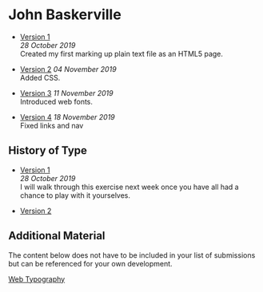 John Baskerville
================

  
- [Version 1](https://eleventhirty.github.io/john_baskerville/baskerville1.html)  
*28 October 2019*  
Created my first marking up plain text file as an HTML5 page.

- [Version 2](https://eleventhirty.github.io/john_baskerville/baskerville2.html) 
*04 November 2019*  
Added CSS.

- [Version 3](https://eleventhirty.github.io/john_baskerville/baskerville3.html) 
*11 November 2019*  
Introduced web fonts.

- [Version 4](https://eleventhirty.github.io/john_baskerville/baskerville4.html) 
*18 November 2019*  
Fixed links and nav

History of Type
---------------
  
- [Version 1](https://eleventhirty.github.io/john_baskerville/history1.html)  
*28 October 2019*  
I will walk through this exercise next week once you have all had a chance to play with it yourselves.

- [Version 2](https://eleventhirty.github.io/john_baskerville/history2.html)  

Additional Material
-------------------

The content below does not have to be included in your list of submissions but can be referenced for your own development.

[Web Typography](https://eleventhirty.github.io/john_baskerville/typographic-details.html) 
